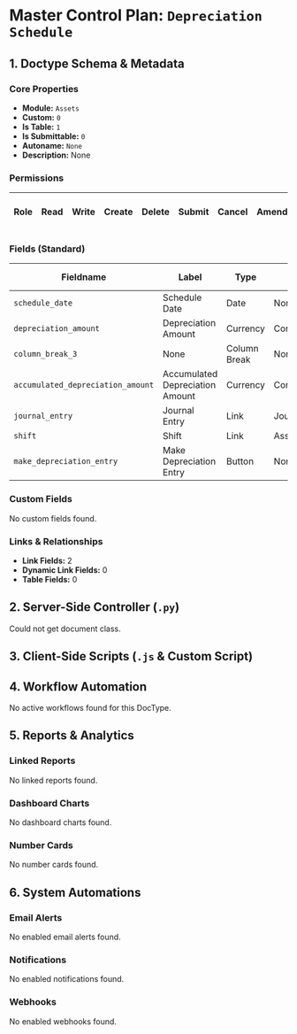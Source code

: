 # Master Control Plan: `Depreciation Schedule`

## 1. Doctype Schema & Metadata

### Core Properties
- **Module:** `Assets`
- **Custom:** `0`
- **Is Table:** `1`
- **Is Submittable:** `0`
- **Autoname:** `None`
- **Description:** None

### Permissions
| Role | Read | Write | Create | Delete | Submit | Cancel | Amend | Report | Import | Export | Print | Email | Share | Set User Perms |
|---|---|---|---|---|---|---|---|---|---|---|---|---|---|---|


### Fields (Standard)
| Fieldname | Label | Type | Options | Required | Hidden | Read Only | Default | Description |
|---|---|---|---|---|---|---|---|---|
| `schedule_date` | Schedule Date | Date | None | ✅ |  |  | None | None |
| `depreciation_amount` | Depreciation Amount | Currency | Company:company:default_currency | ✅ |  |  | None | None |
| `column_break_3` | None | Column Break | None |  |  |  | None | None |
| `accumulated_depreciation_amount` | Accumulated Depreciation Amount | Currency | Company:company:default_currency |  |  | ✅ | None | None |
| `journal_entry` | Journal Entry | Link | Journal Entry |  |  | ✅ | None | None |
| `shift` | Shift | Link | Asset Shift Factor |  |  |  | None | None |
| `make_depreciation_entry` | Make Depreciation Entry | Button | None |  |  |  | None | None |


### Custom Fields
No custom fields found.


### Links & Relationships
- **Link Fields:** 2
- **Dynamic Link Fields:** 0
- **Table Fields:** 0

## 2. Server-Side Controller (`.py`)
Could not get document class.


## 3. Client-Side Scripts (`.js` & Custom Script)




## 4. Workflow Automation
No active workflows found for this DocType.


## 5. Reports & Analytics
### Linked Reports
No linked reports found.


### Dashboard Charts
No dashboard charts found.


### Number Cards
No number cards found.


## 6. System Automations
### Email Alerts
No enabled email alerts found.


### Notifications
No enabled notifications found.


### Webhooks
No enabled webhooks found.
